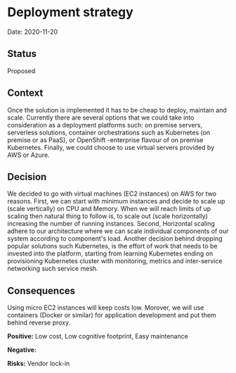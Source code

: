 # Deployment strategy

Date: 2020-11-20

## Status

Proposed

## Context

Once the solution is implemented it has to be cheap to deploy, maintain and scale. Currently there are several options that we could take into consideration as a deployment platforms such: on premise servers, serverless solutions, container orchestrations such as Kubernetes (on premise or as PaaS), or OpenShift -enterprise flavour of on premise Kubernetes. Finally, we could choose to use virtual servers provided by AWS or Azure.

## Decision

We decided to go with virtual machines (EC2 instances) on AWS for two reasons. First, we can start with minimum instances and decide to scale up (scale vertically) on CPU and Memory. When we will reach limits of up scaling then  natural thing  to follow is,  to scale out (scale horizontally) increasing the number of running instances. Second, Horizontal scaling adhere to our architecture where we can scale individual components of our system according to component's load. Another decision behind dropping popular solutions such Kubernetes, is the effort of work that needs to be invested into the platform, starting from learning Kubernetes ending on provisioning Kubernetes cluster with monitoring, metrics and inter-service networking such service mesh.


## Consequences

Using micro EC2 instances will keep costs low. Morover, we will use containers (Docker or similar) for application development and put them behind reverse proxy. 

**Positive:** Low cost, Low cognitive footprint, Easy maintenance

**Negative:**

**Risks:** Vendor lock-in
